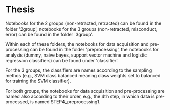 # Thesis

Notebooks for the 2 groups (non-retracted, retracted) can be found in the folder '2group', notebooks for the 3 groups (non-retracted, misconduct, error) can be found in the folder '3group'.

Within each of these folders, the notebooks for data acquisition and pre-processing can be found in the folder 'preprocessing', the notebooks for analysis (dummy, naive bayes, support vector machine and logistic regression classifiers) can be found under 'classifier'.

For the 3 groups, the classifiers are names according to the sampling methos (e.g., SVM class balanced meaning class weights set to balanced for training the SVM classifier).

For both groups, the notebooks for data acquisition and pre-processing are named also according to their order, e.g., the 4th step, in which data is pre-processed, is named STEP4_preprocessing1.
